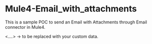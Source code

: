 # Mule4-Email_with_attachments

This is a sample POC to send an Email with Attachments through Email connector in Mule4.

<*....*> -> to be replaced with your custom data.
